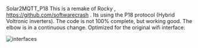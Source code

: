 Solar2MQTT_P18
This is a remake of Rocky , https://github.com/softwarecrash .
Its using the P18 protocol (Hybrid Voltronic inverters).
The code is not 100% complete, but working good.
The elbow is in a continuous change.
Optimized for the original wifi interface:

![interfaces](https://user-images.githubusercontent.com/51678688/232734087-0baec18b-fc23-49aa-8ead-8e3ca95dfc85.jpg)
